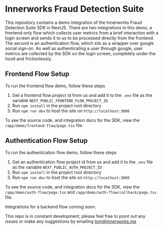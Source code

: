 # Innerworks Fraud Detection Suite
This repository contains a demo integration of the Innerworks Fraud Detection Suite SDK in NextJS. There are two integrations in this demo, a frontend only flow which collects user metrics from a brief interaction with a login screen and sends it to us to be processed directly from the frontend. The second is an authentication flow, which sits as a wrapper over google social sign-on. As well as authenticating a user through google, user metrics are collected by the SDK on the login screen, completely under the hood and frictionlessly.

## Frontend Flow Setup

To run the frontend flow demo, follow these steps
1. Get a frontend flow project id from us and add it to the `.env` file as the variable `NEXT_PUBLIC_FRONTEND_FLOW_PROJECT_ID`
2. Run `npm install` in the project root directory
3. Run `npm run dev` to host the site on `http://localhost:3000`

To see the source code, and integration docs for the SDK, view the `/app/demo/frontend-flow/page.tsx` file.

## Authentication Flow Setup

To run the authentication flow demo, follow these steps
1. Get an authentication flow project id from us and add it to the `.env` file as the variable `NEXT_PUBLIC_AUTH_PROJECT_ID`
2. Run `npm install` in the project root directory
3. Run `npm run dev` to host the site on `http://localhost:3000`

To see the source code, and integration docs for the SDK, view the `/app/demo/auth-flow/page.tsx` and `/app/demo/auth-flow/callback/page.tsx` file.

Integrations for a backend flow coming soon.

This repo is in constant development, please feel free to point out any issues or make any suggestions by emailing tom@innerworks.me
